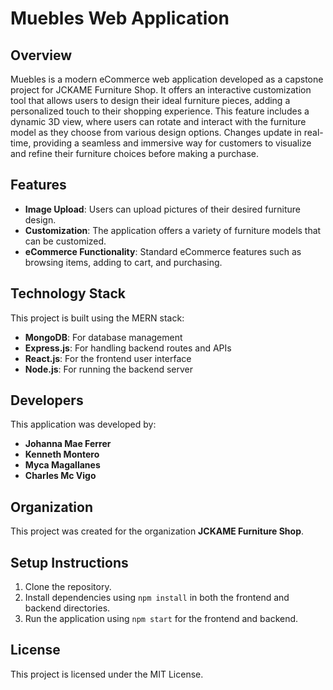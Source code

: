 # Muebles Web Application

## Overview

Muebles is a modern eCommerce web application developed as a capstone project for JCKAME Furniture Shop. It offers an interactive customization tool that allows users to design their ideal furniture pieces, adding a personalized touch to their shopping experience. This feature includes a dynamic 3D view, where users can rotate and interact with the furniture model as they choose from various design options. Changes update in real-time, providing a seamless and immersive way for customers to visualize and refine their furniture choices before making a purchase.

## Features
- **Image Upload**: Users can upload pictures of their desired furniture design.
- **Customization**: The application offers a variety of furniture models that can be customized.
- **eCommerce Functionality**: Standard eCommerce features such as browsing items, adding to cart, and purchasing.

## Technology Stack
This project is built using the MERN stack:
- **MongoDB**: For database management
- **Express.js**: For handling backend routes and APIs
- **React.js**: For the frontend user interface
- **Node.js**: For running the backend server

## Developers
This application was developed by:
- **Johanna Mae Ferrer**
- **Kenneth Montero**
- **Myca Magallanes**
- **Charles Mc Vigo**

## Organization
This project was created for the organization **JCKAME Furniture Shop**.

## Setup Instructions
1. Clone the repository.
2. Install dependencies using `npm install` in both the frontend and backend directories.
3. Run the application using `npm start` for the frontend and backend.

## License
This project is licensed under the MIT License.
